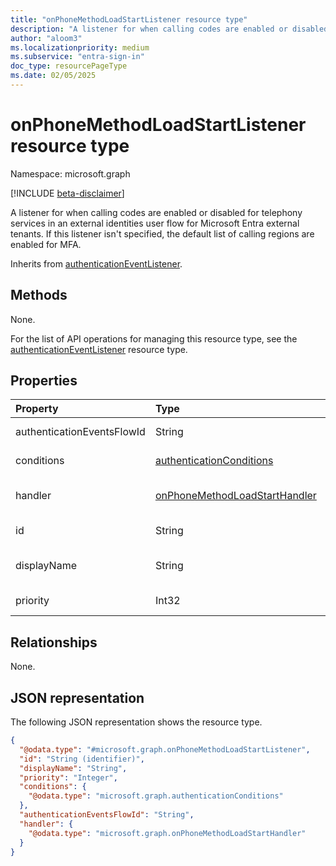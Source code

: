 ```yaml
---
title: "onPhoneMethodLoadStartListener resource type"
description: "A listener for when calling codes are enabled or disabled for telephony services in an external identities user flow for Microsoft Entra external tenants."
author: "aloom3"
ms.localizationpriority: medium
ms.subservice: "entra-sign-in"
doc_type: resourcePageType
ms.date: 02/05/2025
---
```


# onPhoneMethodLoadStartListener resource type

Namespace: microsoft.graph

[!INCLUDE [beta-disclaimer](../../includes/beta-disclaimer.md)]

A listener for when calling codes are enabled or disabled for telephony services in an external identities user flow for Microsoft Entra external tenants. If this listener isn't specified, the default list of calling regions are enabled for MFA.

Inherits from [authenticationEventListener](../resources/authenticationeventlistener.md).


## Methods
None.

For the list of API operations for managing this resource type, see the [authenticationEventListener](../resources/authenticationeventlistener.md) resource type.

## Properties
|Property|Type|Description|
|:---|:---|:---|
|authenticationEventsFlowId|String|Inherited from [authenticationEventListener](../resources/authenticationeventlistener.md).|
|conditions|[authenticationConditions](../resources/authenticationconditions.md)|Required. Inherited from [authenticationEventListener](../resources/authenticationeventlistener.md).|
|handler|[onPhoneMethodLoadStartHandler](../resources/onphonemethodloadstarthandler.md)|Required. Configuration for what to invoke if the event resolves to this listener. |
|id|String|Required. Inherited from [authenticationEventListener](../resources/authenticationeventlistener.md).|
|displayName|String|The display name of the listener. Inherited from [authenticationEventListener](../resources/authenticationeventlistener.md).|
|priority|Int32|Required. Inherited from [authenticationEventListener](../resources/authenticationeventlistener.md).|

## Relationships
None.

## JSON representation
The following JSON representation shows the resource type.
<!-- {
  "blockType": "resource",
  "keyProperty": "id",
  "@odata.type": "microsoft.graph.onPhoneMethodLoadStartListener",
  "baseType": "microsoft.graph.authenticationEventListener",
  "openType": false
}
-->
``` json
{
  "@odata.type": "#microsoft.graph.onPhoneMethodLoadStartListener",
  "id": "String (identifier)",
  "displayName": "String",
  "priority": "Integer",
  "conditions": {
    "@odata.type": "microsoft.graph.authenticationConditions"
  },
  "authenticationEventsFlowId": "String",
  "handler": {
    "@odata.type": "microsoft.graph.onPhoneMethodLoadStartHandler"
  }
}
```

